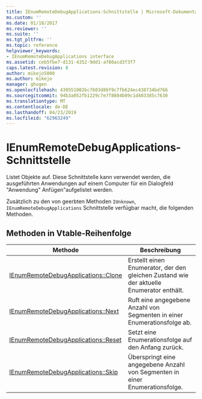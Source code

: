 ```yaml
---
title: IEnumRemoteDebugApplications-Schnittstelle | Microsoft-Dokumentation
ms.custom: ''
ms.date: 01/18/2017
ms.reviewer: ''
ms.suite: ''
ms.tgt_pltfrm: ''
ms.topic: reference
helpviewer_keywords:
- IEnumRemoteDebugApplications interface
ms.assetid: ceb5fbe7-d131-4352-9dd1-af80acd3f3f7
caps.latest.revision: 8
author: mikejo5000
ms.author: mikejo
manager: ghogen
ms.openlocfilehash: 430551002bc7603d86f9c7fb624ec438734bd766
ms.sourcegitcommit: 94b3a052fb1229c7e7f8804b09c1d403385c7630
ms.translationtype: MT
ms.contentlocale: de-DE
ms.lasthandoff: 04/23/2019
ms.locfileid: "62963249"
---
```

# <a name="ienumremotedebugapplications-interface"></a>IEnumRemoteDebugApplications-Schnittstelle
Listet Objekte auf. Diese Schnittstelle kann verwendet werden, die ausgeführten Anwendungen auf einem Computer für ein Dialogfeld "Anwendung" Anfügen"aufgelistet werden.  
  
 Zusätzlich zu den von geerbten Methoden `IUnknown`, `IEnumRemoteDebugApplications` Schnittstelle verfügbar macht, die folgenden Methoden.  
  
## <a name="methods-in-vtable-order"></a>Methoden in Vtable-Reihenfolge  
  
|Methode|Beschreibung|  
|------------|-----------------|  
|[IEnumRemoteDebugApplications::Clone](../../winscript/reference/ienumremotedebugapplications-clone.md)|Erstellt einen Enumerator, der den gleichen Zustand wie der aktuelle Enumerator enthält.|  
|[IEnumRemoteDebugApplications::Next](../../winscript/reference/ienumremotedebugapplications-next.md)|Ruft eine angegebene Anzahl von Segmenten in einer Enumerationsfolge ab.|  
|[IEnumRemoteDebugApplications::Reset](../../winscript/reference/ienumremotedebugapplications-reset.md)|Setzt eine Enumerationsfolge auf den Anfang zurück.|  
|[IEnumRemoteDebugApplications::Skip](../../winscript/reference/ienumremotedebugapplications-skip.md)|Überspringt eine angegebene Anzahl von Segmenten in einer Enumerationsfolge.|